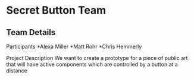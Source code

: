 # Secret Button Team

## Team Details
Participants
 *Alexa Miller
 *Matt Rohr
 *Chris Hemmerly

Project Description 
We want to create a prototype for a piece of public art that will have active components which are controlled by a button at a distance

